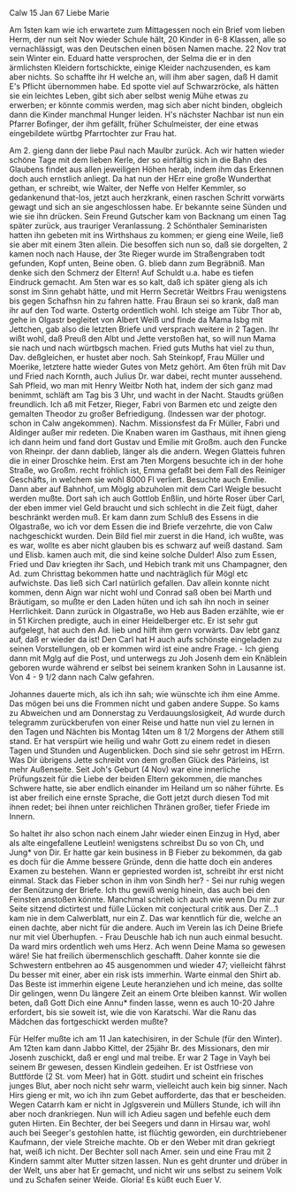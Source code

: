  Calw 15 Jan 67
Liebe Marie

Am 1sten kam wie ich erwartete zum Mittagessen noch ein Brief vom lieben Herm, der nun seit Nov wieder Schule hält, 20 Kinder in 6-8 Klassen, alle so vernachlässigt, was den Deutschen einen bösen Namen mache. 22 Nov trat sein Winter ein. Eduard hatte versprochen, der Selma die er in den ärmlichsten Kleidern fortschickte, einige Kleider nachzusenden, es kam aber nichts. So schaffte ihr H welche an, will ihm aber sagen, daß H damit E's Pflicht übernommen habe. Ed spotte viel auf Schwarzröcke, als hätten sie ein leichtes Leben, gibt sich aber selbst wenig Mühe etwas zu erwerben; er könnte commis werden, mag sich aber nicht binden, obgleich dann die Kinder manchmal Hunger leiden. H's nächster Nachbar ist nun ein Pfarrer Bofinger, der ihm gefällt, früher Schulmeister, der eine etwas eingebildete würtbg Pfarrtochter zur Frau hat.

Am 2. gieng dann der liebe Paul nach Maulbr zurück. Ach wir hatten wieder schöne Tage mit dem lieben Kerle, der so einfältig sich in die Bahn des Glaubens findet aus allen jeweiligen Höhen herab, indem ihm das Erkennen doch auch ernstlich anliegt. Da hat nun der HErr eine große Wunderthat gethan, er schreibt, wie Walter, der Neffe von Helfer Kemmler, so gedankenund that-los, jetzt auch herzkrank, einen raschen Schritt vorwärts gewagt und sich an sie angeschlossen habe. Er bekannte seine Sünden und wie sie ihn drücken. Sein Freund Gutscher kam von Backnang um einen Tag später zurück, aus trauriger Veranlassung. 2 Schönthaler Seminaristen hatten ihn gebeten mit ins Wirthshaus zu kommen; er gieng eine Weile, ließ sie aber mit einem 3ten allein. Die besoffen sich nun so, daß sie dorgelten, 2 kamen noch nach Hause, der 3te Rieger wurde im Straßengraben todt gefunden, Kopf unten, Beine oben. G. blieb dann zum Begräbniß. Man denke sich den Schmerz der Eltern! Auf Schuldt u.a. habe es tiefen Eindruck gemacht. 
Am 5ten war es so kalt, daß ich später gieng als ich sonst im Sinn gehabt hätte, und mit Herrn Secretär Weitbrs Frau wenigstens bis gegen Schafhsn hin zu fahren hatte. Frau Braun sei so krank, daß man ihr auf den Tod warte. Ostertg ordentlich wohl. Ich steige am Tübr Thor ab, gehe in Olgastr begleitet von Albert Weiß und finde da Mama Isbg mit Jettchen, gab also die letzten Briefe und versprach weitere in 2 Tagen. Ihr wißt wohl, daß Preuß den Albt und Jette verstoßen hat, so will nun Mama sie nach und nach würtbgsch machen. Fried guts Muths hat viel zu thun, Dav. deßgleichen, er hustet aber noch. Sah Steinkopf, Frau Müller und Moerike, letztere hatte wieder Gutes von Metz gehört. Am 6ten früh mit Dav und Fried nach Kornth, auch Julius Dr. war dabei, recht munter aussehend. Sah Pfleid, wo man mit Henry Weitbr Noth hat, indem der sich ganz mad benimmt, schläft am Tag bis 3 Uhr, und wacht in der Nacht. Staudts grüßen freundlich. Ich aß mit Fetzer, Rieger, Fabri von Barmen etc und zeigte den gemalten Theodor zu großer Befriedigung. (Indessen war der photogr. schon in Calw angekommen). Nachm. Missionsfest da Fr Müller, Fabri und Aldinger außer mir redeten. Die Knaben waren im Gasthaus, mit ihnen gieng ich dann heim und fand dort Gustav und Emilie mit Großm. auch den Funcke von Rheinpr. der dann dablieb, länger als die andern. Wegen Glatteis fuhren die in einer Droschke heim. Erst am 7ten Morgens besuchte ich in der hohe Straße, wo Großm. recht fröhlich ist, Emma gefaßt bei dem Fall des Reiniger Geschäfts, in welchem sie wohl 8000 Fl verliert. Besuchte auch Emilie. Dann aber auf Bahnhof, um Möglg abzuholen mit dem Carl Weigle besucht werden mußte. Dort sah ich auch Gottlob Enßlin, und hörte Roser über Carl, der eben immer viel Geld braucht und sich schlecht in die Zeit fügt, daher beschränkt werden muß. Er kam dann zum Schluß des Essens in die Olgastraße, wo ich vor dem Essen die ind Briefe verzehrte, die von Calw nachgeschickt wurden. Dein Bild fiel mir zuerst in die Hand, ich wußte, was es war, wollte es aber nicht glauben bis es schwarz auf weiß dastand. Sam und Elisb. kamen auch mit, die sind keine solche Dulder! Also zum Essen, Fried und Dav kriegten ihr Sach, und Hebich trank mit uns Champagner, den Ad. zum Christtag bekommen hatte und nachträglich für Mögl etc aufwichste. Das ließ sich Carl natürlich gefallen. Dav allein konnte nicht kommen, denn Aign war nicht wohl und Conrad saß oben bei Marth und Bräutigam, so mußte er den Laden hüten und ich sah ihn noch in seiner Herrlichkeit. Dann zurück in Olgastraße, wo Heb aus Baden erzählte, wie er in 51 Kirchen predigte, auch in einer Heidelberger etc. Er ist sehr gut aufgelegt, hat auch den Ad. lieb und hilft ihm gern vorwärts. Dav lebt ganz auf, daß er wieder da ist! Den Carl hat H auch aufs schönste eingeladen zu seinen Vorstellungen, ob er kommen wird ist eine andre Frage. - Ich gieng dann mit Mglg auf die Post, und unterwegs zu Joh Josenh dem ein Knäblein geboren wurde während er selbst bei seinem kranken Sohn in Lausanne ist. Von 4 - 9 1/2 dann nach Calw gefahren.

Johannes dauerte mich, als ich ihn sah; wie wünschte ich ihm eine Amme. Das mögen bei uns die Frommen nicht und gaben andere Suppe. So kams zu Abweichen und am Donnerstag zu Verdauungslosigkeit, Ad wurde durch telegramm zurückberufen von einer Reise und hatte nun viel zu lernen in den Tagen und Nächten bis Montag 14ten um 8 1/2 Morgens der Athem still stand. Er hat verspürt wie heilig und wahr Gott zu einem redet in diesen Tagen und Stunden und Augenblicken. Doch sind sie sehr getrost im HErrn. Was Dir übrigens Jette schreibt von dem großen Glück des Pärleins, ist mehr Außenseite. Seit Joh's Geburt (4 Nov) war eine innerliche Prüfungszeit für die Liebe der beiden Eltern gekommen, die manches Schwere hatte, sie aber endlich einander im Heiland um so näher führte. Es ist aber freilich eine ernste Sprache, die Gott jetzt durch diesen Tod mit ihnen redet; bei ihnen unter reichlichen Thränen großer, tiefer Friede im Innern.

So haltet ihr also schon nach einem Jahr wieder einen Einzug in Hyd, aber als alte eingefallene Leutlein! wenigstens schreibst Du so von Ch, und Jung* von Dir. Er hatte gar kein business in B Fieber zu bekommen, da gab es doch für die Amme bessere Gründe, denn die hatte doch ein anderes Examen zu bestehen. Wann er gepriested worden ist, schreibt ihr erst nicht einmal. Stack das Fieber schon in ihm von Sindh her? - Sei nur ruhig wegen der Benützung der Briefe. Ich thu gewiß wenig hinein, das auch bei den Feinsten anstoßen könnte. Manchmal schrieb ich auch wie wenn Du mir zur Seite sitzend dictirtest und fülle Lücken mit conjectural critik aus. Der Z...1 kam nie in dem Calwerblatt, nur ein Z. Das war kenntlich für die, welche an einen dachte, aber nicht für die andere. Auch im Verein las ich Deine Briefe nur mit viel Überhupfen. - Frau Deuschle hab ich nun auch einmal besucht. Da ward mirs ordentlich weh ums Herz. Ach wenn Deine Mama so gewesen wäre! Sie hat freilich übermenschlich geschafft. Daher konnte sie die Schwestern entbehren ao 45 ausgenommen und wieder 47; vielleicht fährst Du besser mit einer, aber ein risk ists immerhin. Warte einmal den Shirt ab. Das Beste ist immerhin eigene Leute heranziehen und ich meine, das sollte Dir gelingen, wenn Du längere Zeit an einem Orte bleiben kannst. Wir wollen beten, daß Gott Dich eine Annu* finden lasse, wenn es auch 10-20 Jahre erfordert, bis sie soweit ist, wie die von Karatschi. War die Ranu das Mädchen das fortgeschickt werden mußte?

Für Helfer mußte ich am 11 Jan katechisiren, in der Schule (für den Winter). Am 12ten kam dann Jabbo Kittel, der 25jähr Br. des Missionars, den mir Josenh zuschickt, daß er engl und mal treibe. Er war 2 Tage in Vayh bei seinem Br gewesen, dessen Kindlein gedeihen. Er ist Ostfriese von Buttförde (2 St. vom Meer) hat in Gött. studirt und scheint ein frisches junges Blut, aber noch nicht sehr warm, vielleicht auch kein big sinner. Nach Hirs gieng er mit, wo ich ihn zum Gebet aufforderte, das that er bescheiden. Wegen Catarrh kam er nicht in Jglgsverein und Müllers Stunde, ich will ihn aber noch drankriegen. Nun will ich Adieu sagen und befehle euch dem guten Hirten. Ein Bechter, der bei Seegers und dann in Hirsau war, wohl auch bei Seeger's gestohlen hatte, ist flüchtig geworden, ein durchtriebener Kaufmann, der viele Streiche machte. Ob er den Weber mit dran gekriegt hat, weiß ich nicht. Der Bechter soll nach Amer. sein und eine Frau mit 2 Kindern sammt alter Mutter sitzen lassen. Nun es geht drunter und drüber in der Welt, uns aber hat Er gemacht, und nicht wir uns selbst zu seinem Volk und zu Schafen seiner Weide. Gloria! Es küßt euch
 Euer V.
